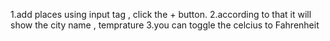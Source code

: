 1.add places using input tag , click the + button. 
2.according to that it will show the city name , temprature 
3.you can toggle the celcius to Fahrenheit
